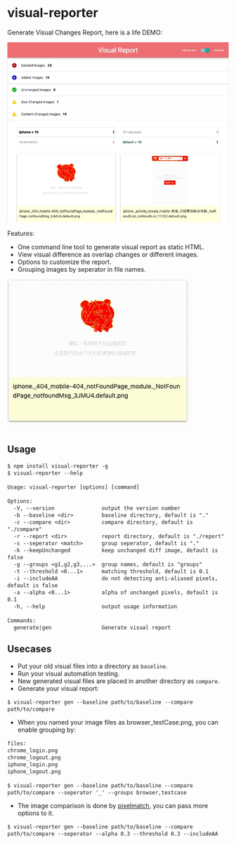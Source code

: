 visual-reporter
===============

Generate Visual Changes Report, here is a life DEMO:

<a href="https://zordius.github.io/visual-reporter/"><img src="example1.jpg" /></a>

Features:
 * One command line tool to generate visual report as static HTML.
 * View visual difference as overlap changes or different images.
 * Options to customize the report.
 * Grouping images by seperator in file names.

<a href="https://zordius.github.io/visual-reporter/"><img src="diff.gif" /></a>

Usage
-----

```
$ npm install visual-reporter -g
$ visual-reporter --help

Usage: visual-reporter [options] [command]

Options:
  -V, --version               output the version number
  -b --baseline <dir>         baseline directory, default is "."
  -c --compare <dir>          compare directory, default is "./compare"
  -r --report <dir>           report directory, default is "./report"
  -s --seperator <match>      group seperator, default is "."
  -k --keepUnchanged          keep unchanged diff image, default is false
  -g --groups <g1,g2,g3,...>  group names, default is "groups"
  -t --threshold <0...1>      matching threshold, default is 0.1
  -i --includeAA              do not detecting anti-aliased pixels, default is false
  -a --alpha <0...1>          alpha of unchanged pixels, default is 0.1
  -h, --help                  output usage information

Commands:
  generate|gen                Generate visual report
```

Usecases
--------

* Put your old visual files into a directory as `baseline`.
* Run your visual automation testing.
* New generated visual files are placed in another directory as `compare`.
* Generate your visual report:
```
$ visual-reporter gen --baseline path/to/baseline --compare path/to/compare
```

* When you named your image files as browser_testCase.png, you can enable grouping by:
```
files:
chrome_login.png
chrome_logout.png
iphone_login.png
iphone_logout.png

$ visual-reporter gen --baseline path/to/baseline --compare path/to/compare --seperator '_' --groups browser,testcase
```

* The image comparison is done by <a href="https://github.com/mapbox/pixelmatch">pixelmatch</a>, you can pass more options to it.
```
$ visual-reporter gen --baseline path/to/baseline --compare path/to/compare --seperator --alpha 0.3 --threshold 0.3 --includeAA
```
